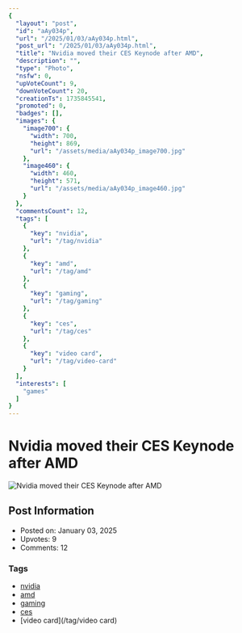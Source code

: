 ```yaml
---
{
  "layout": "post",
  "id": "aAy034p",
  "url": "/2025/01/03/aAy034p.html",
  "post_url": "/2025/01/03/aAy034p.html",
  "title": "Nvidia moved their CES Keynode after AMD",
  "description": "",
  "type": "Photo",
  "nsfw": 0,
  "upVoteCount": 9,
  "downVoteCount": 20,
  "creationTs": 1735845541,
  "promoted": 0,
  "badges": [],
  "images": {
    "image700": {
      "width": 700,
      "height": 869,
      "url": "/assets/media/aAy034p_image700.jpg"
    },
    "image460": {
      "width": 460,
      "height": 571,
      "url": "/assets/media/aAy034p_image460.jpg"
    }
  },
  "commentsCount": 12,
  "tags": [
    {
      "key": "nvidia",
      "url": "/tag/nvidia"
    },
    {
      "key": "amd",
      "url": "/tag/amd"
    },
    {
      "key": "gaming",
      "url": "/tag/gaming"
    },
    {
      "key": "ces",
      "url": "/tag/ces"
    },
    {
      "key": "video card",
      "url": "/tag/video-card"
    }
  ],
  "interests": [
    "games"
  ]
}
---
```


# Nvidia moved their CES Keynode after AMD

![Nvidia moved their CES Keynode after AMD](/assets/media/aAy034p_image700.jpg)

## Post Information

- Posted on: January 03, 2025
- Upvotes: 9
- Comments: 12

### Tags

- [nvidia](/tag/nvidia)
- [amd](/tag/amd)
- [gaming](/tag/gaming)
- [ces](/tag/ces)
- [video card](/tag/video card)
